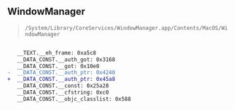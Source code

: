 ## WindowManager

> `/System/Library/CoreServices/WindowManager.app/Contents/MacOS/WindowManager`

```diff

   __TEXT.__eh_frame: 0xa5c8
   __DATA_CONST.__auth_got: 0x3168
   __DATA_CONST.__got: 0x10e0
-  __DATA_CONST.__auth_ptr: 0x4240
+  __DATA_CONST.__auth_ptr: 0x45a8
   __DATA_CONST.__const: 0x25a28
   __DATA_CONST.__cfstring: 0xc0
   __DATA_CONST.__objc_classlist: 0x588

```
